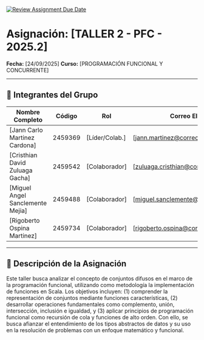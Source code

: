 [![Review Assignment Due Date](https://classroom.github.com/assets/deadline-readme-button-22041afd0340ce965d47ae6ef1cefeee28c7c493a6346c4f15d667ab976d596c.svg)](https://classroom.github.com/a/lEw1Qm1j)
# Asignación: [TALLER 2 - PFC - 2025.2]

**Fecha:** [24/09/2025]
**Curso:** [PROGRAMACIÓN FUNCIONAL Y CONCURRENTE]

---

## 👥 Integrantes del Grupo

| Nombre Completo       | Código  | Rol            | Correo Electrónico       |
|-----------------------|---------|----------------|--------------------------|
| [Jann Carlo Martinez Cardona]        | 2459369  | [Líder/Colab.] | [jann.martinez@correounivalle.edu.co]|
| [Cristhian David Zuluaga Gacha]        | 2459542  | [Colaborador]  | [zuluaga.cristhian@correounivalle.edu.co]|
| [Miguel Angel Sanclemente Mejia]        | 2459488  | [Colaborador]  | [miguel.sanclemente@correounivalle.edu.co]|
| [Rigoberto Ospina Martinez]        | 2459734  | [Colaborador]  | [rigoberto.ospina@correounivalle.edu.co]|


---

## 📌 Descripción de la Asignación
Este taller busca analizar el concepto de conjuntos difusos en el marco de la programación funcional, utilizando como metodología la implementación de funciones en Scala. Los objetivos incluyen: (1) comprender la representación de conjuntos mediante funciones características, (2) desarrollar operaciones fundamentales como complemento, unión, intersección, inclusión e igualdad, y (3) aplicar principios de programación funcional como recursión de cola y funciones de alto orden. Con ello, se busca afianzar el entendimiento de los tipos abstractos de datos y su uso en la resolución de problemas con un enfoque matemático y funcional.
